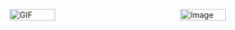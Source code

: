 <div style="display: flex; justify-content: space-between; gap: 10px;">
  <img src="https://github.com/user-attachments/assets/dd041ed5-d03c-4909-802e-e1fc17468754" alt="GIF" style="width: 40%; height: auto;">
  <img src="https://github.com/user-attachments/assets/1a1a4514-b2f9-49ce-8681-d0f5c73f6fcb" alt="Image" style="width: 40%; height: auto;">
</div>
